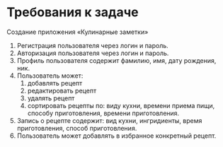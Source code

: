 # Требования к задаче
Создание приложения «Кулинарные заметки»
1. Регистрация пользователя через логин и пароль.
2. Авторизация пользователя через логин и пароль.
3. Профиль пользователя содержит фамилию, имя, дату рождения, ник.
4. Пользователь может:
   1) добавлять рецепт
   2) редактировать рецепт
   3) удалять рецепт
   4) сортировать рецепты по: виду кухни, времени приема пищи, способу приготовления, времени приготовления.
5. Запись о рецепте содержит: вид кухни, ингридиенты, время приготовления, способ приготовления.
6. Пользователь может добавлять в избранное конкретный рецепт.
